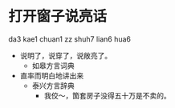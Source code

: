 # 打开窗子说亮话
da3 kae1 chuan1 zz shuh7 lian6 hua6
+ 说明了，说穿了，说敞亮了。
  * 如皋方言词典
+ 直率而明白地讲出来
  * 泰兴方言辞典
    - 我佼～，箇套房子没得五十万是不卖的。
